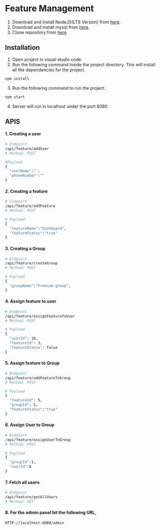 # Feature Management

1. Download and install NodeJS(LTS Version) from [here](https://nodejs.org/en/).
2. Download and install mysql from [here](https://dev.mysql.com/downloads/windows/installer/8.0.html).
3. Clone repository from [here](git@github.com:suryasury/featureManagement.git)

## Installation

1. Open project in visual studio code.
2. Run the following command inside the project directory. This will install all the dependencies for the project.

```bash
npm install
```
3. Run the following command to run the project.
```bash
npm start
```
4. Server will run in localhost under the port 8080

## APIS
#### 1. Creating a user 

```bash
# Endpoint
/api/feature/addUser
# Method: POST

#Payload
{
  "userName":"",
  "phoneNumber":""
}
```

#### 2. Creating a feature

```bash
# Endpoint
/api/feature/addFeature
# Method: POST

# Payload
{
  "featureName":"Dashboard",
  "featureStatus":"true"
}
```
#### 3. Creating a Group
```bash
# Endpoint
/api/feature/createGroup
# Method: POST

# Payload
{
  "groupName":"Premium group",
}
```
#### 4. Assign feature to user
```bash
# Endpoint
/api/feature/assignFeatureToUser
# Method: POST

# Payload
{
  "userId": 10,
  "featureId": 3,
  "featureStatus": false
}
```
#### 5. Assign feature to Group
```bash
# Endpoint
/api/feature/addFeatureToGroup
# Method: POST

# Payload
{
  "featureId": 5,
  "groupId": 2,
  "featureStatus":"true" 
}
```
#### 6. Assign User to Group
```bash
# Endpoint
/api/feature/assignUserToGroup
# Method: POST

# Payload
{
  "groupId":1,
  "userId":8
}
```
#### 7. Fetch all users
```bash
# Endpoint
/api/feature/getAllUsers
# Method: GET
```
#### 8. For the admin panel hit the following URL,
```bash
HTTP://localhost:8080/admin
```
